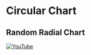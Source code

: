 # Circular Chart
## Random Radial Chart



[![YouTube](https://img.youtube.com/vi/KXiueTFphiU/0.jpg)](https://youtu.be/KXiueTFphiU "Circular Chart [Random Radial Chart] Useful Widget in Flutter")
